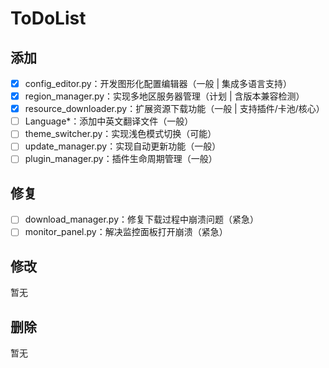 # ToDoList

## 添加

- [X]  config_editor.py：开发图形化配置编辑器（一般 | 集成多语言支持）
- [X]  region_manager.py：实现多地区服务器管理（计划 | 含版本兼容检测）
- [X]  resource_downloader.py：扩展资源下载功能（一般 | 支持插件/卡池/核心）
- [ ]  Language\*：添加中英文翻译文件（一般）
- [ ]  theme_switcher.py：实现浅色模式切换（可能）
- [ ]  update_manager.py：实现自动更新功能（一般）
- [ ]  plugin_manager.py：插件生命周期管理（一般）

## 修复

- [ ]  download_manager.py：修复下载过程中崩溃问题（紧急）
- [ ]  monitor_panel.py：解决监控面板打开崩溃（紧急）

## 修改

暂无

## 删除

暂无